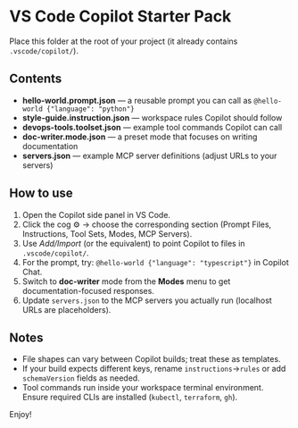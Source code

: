 
# VS Code Copilot Starter Pack

Place this folder at the root of your project (it already contains `.vscode/copilot/`).

## Contents

- **hello-world.prompt.json** — a reusable prompt you can call as `@hello-world {"language": "python"}`
- **style-guide.instruction.json** — workspace rules Copilot should follow
- **devops-tools.toolset.json** — example tool commands Copilot can call
- **doc-writer.mode.json** — a preset mode that focuses on writing documentation
- **servers.json** — example MCP server definitions (adjust URLs to your servers)

## How to use

1. Open the Copilot side panel in VS Code.
2. Click the cog ⚙️ → choose the corresponding section (Prompt Files, Instructions, Tool Sets, Modes, MCP Servers).
3. Use *Add/Import* (or the equivalent) to point Copilot to files in `.vscode/copilot/`.
4. For the prompt, try: `@hello-world {"language": "typescript"}` in Copilot Chat.
5. Switch to **doc-writer** mode from the **Modes** menu to get documentation-focused responses.
6. Update `servers.json` to the MCP servers you actually run (localhost URLs are placeholders).

## Notes

- File shapes can vary between Copilot builds; treat these as templates.
- If your build expects different keys, rename `instructions`→`rules` or add `schemaVersion` fields as needed.
- Tool commands run inside your workspace terminal environment. Ensure required CLIs are installed (`kubectl`, `terraform`, `gh`).

Enjoy!
